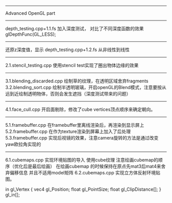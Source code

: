 ***
Advanced OpenGL part
***
depth_testing.cpp+1.1.fs
加入深度测试，
对比了不同深度函数的效果glDepthFunc(GL_LESS);
***
还原z深度值，显示
depth_testing.cpp+1.2.fs
从非线性到线性
***
2.1.stencil_testing.cpp
使用stencil test实现了圈出物体边缘的效果
***
3.1.blending_discarded.cpp
绘制草的纹理，在透明区域舍弃fragments
3.2.blending_sort.cpp
绘制半透明玻璃，开启openGL的Blend模式，注意要按从远到近绘制透明物体，否则会发生遮挡（深度测试带来的问题）
***
4.1.face_cull.cpp
开启面剔除，修改了cube vertices顶点顺序来确定朝向。
***
5.1.framebuffer.cpp
在framebuffer里离线渲染后，再渲染到显示屏上
5.2.framebuffer.cpp
在作为texture渲染到屏幕上加入了后处理
5.3.framebuffer.cpp
实现后视镜的效果，注意camera旋转的方法是通过改变yaw欧拉角实现的
***
6.1.cubemaps.cpp
实现环境贴图的导入 使用cube纹理
注意绘画cubemap的顺序（优化后是最后绘画）
在绘画cubemap 的时候保持在原点先mat3后mat4来舍弃偏移信息
并且不适用model矩阵
6.2.cubemaps.cpp
实现立方体反射环境贴图。


in gl_Vertex
{
    vec4  gl_Position;
    float gl_PointSize;
    float gl_ClipDistance[];
} gl_in[];  